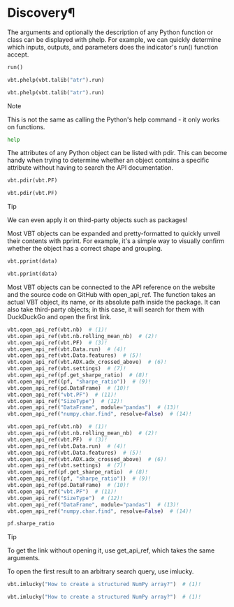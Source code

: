 # Discovery¶

The arguments and optionally the description of any Python function or class can be displayed with phelp. For example, we can quickly determine which inputs, outputs, and parameters does the indicator's run() function accept.

```python
run()
```

```python
vbt.phelp(vbt.talib("atr").run)
```

```python
vbt.phelp(vbt.talib("atr").run)
```

Note

This is not the same as calling the Python's help command - it only works on functions.

```python
help
```

The attributes of any Python object can be listed with pdir. This can become handy when trying to determine whether an object contains a specific attribute without having to search the API documentation.

```python
vbt.pdir(vbt.PF)
```

```python
vbt.pdir(vbt.PF)
```

Tip

We can even apply it on third-party objects such as packages!

Most VBT objects can be expanded and pretty-formatted to quickly unveil their contents with pprint. For example, it's a simple way to visually confirm whether the object has a correct shape and grouping.

```python
vbt.pprint(data)
```

```python
vbt.pprint(data)
```

Most VBT objects can be connected to the API reference on the website and the source code on GitHub with open_api_ref. The function takes an actual VBT object, its name, or its absolute path inside the package. It can also take third-party objects; in this case, it will search for them with  DuckDuckGo and open the first link.

```python
vbt.open_api_ref(vbt.nb)  # (1)!
vbt.open_api_ref(vbt.nb.rolling_mean_nb)  # (2)!
vbt.open_api_ref(vbt.PF)  # (3)!
vbt.open_api_ref(vbt.Data.run)  # (4)!
vbt.open_api_ref(vbt.Data.features)  # (5)!
vbt.open_api_ref(vbt.ADX.adx_crossed_above)  # (6)!
vbt.open_api_ref(vbt.settings)  # (7)!
vbt.open_api_ref(pf.get_sharpe_ratio)  # (8)!
vbt.open_api_ref((pf, "sharpe_ratio"))  # (9)!
vbt.open_api_ref(pd.DataFrame)  # (10)!
vbt.open_api_ref("vbt.PF")  # (11)!
vbt.open_api_ref("SizeType")  # (12)!
vbt.open_api_ref("DataFrame", module="pandas")  # (13)!
vbt.open_api_ref("numpy.char.find", resolve=False)  # (14)!
```

```python
vbt.open_api_ref(vbt.nb)  # (1)!
vbt.open_api_ref(vbt.nb.rolling_mean_nb)  # (2)!
vbt.open_api_ref(vbt.PF)  # (3)!
vbt.open_api_ref(vbt.Data.run)  # (4)!
vbt.open_api_ref(vbt.Data.features)  # (5)!
vbt.open_api_ref(vbt.ADX.adx_crossed_above)  # (6)!
vbt.open_api_ref(vbt.settings)  # (7)!
vbt.open_api_ref(pf.get_sharpe_ratio)  # (8)!
vbt.open_api_ref((pf, "sharpe_ratio"))  # (9)!
vbt.open_api_ref(pd.DataFrame)  # (10)!
vbt.open_api_ref("vbt.PF")  # (11)!
vbt.open_api_ref("SizeType")  # (12)!
vbt.open_api_ref("DataFrame", module="pandas")  # (13)!
vbt.open_api_ref("numpy.char.find", resolve=False)  # (14)!
```

```python
pf.sharpe_ratio
```

Tip

To get the link without opening it, use get_api_ref, which takes the same arguments.

To open the first result to an arbitrary search query, use imlucky.

```python
vbt.imlucky("How to create a structured NumPy array?")  # (1)!
```

```python
vbt.imlucky("How to create a structured NumPy array?")  # (1)!
```

